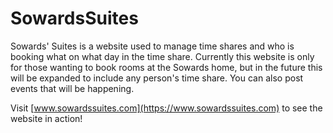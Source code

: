 # SowardsSuites
Sowards' Suites is a website used to manage time shares and who is booking what on what day in the time share.
Currently this website is only for those wanting to book rooms at the Sowards home, but in the future this will be expanded to include any person's time share.
You can also post events that will be happening.

Visit [www.sowardssuites.com](https://www.sowardssuites.com) to see the website in action!
